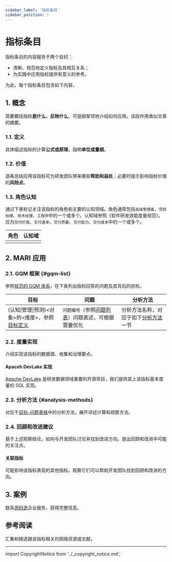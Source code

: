 ```yaml
---
sidebar_label: '指标条目'
sidebar_position: 1
---
```


# 指标条目

指标条目的内容服务于两个目的：
- 清晰、规范地定义指标及其相互关系；
- 为实践中应用指标提供有意义的参考。

为此，每个指标条目包含如下内容。

## 1. 概念

简要概括指标**是什么、反映什么**，可提纲挈领地介绍如何应用。该段作用类似文章的摘要。

### 1.1. 定义

具体描述指标的计算**公式或原理**，指明**单位或量纲**。

### 1.2. 价值

逐条总结应用该指标可为研发团队带来哪些**帮助和益处**；必要时提示影响指标价值的**风险点**。

### 1.3. 角色认知

通过下表标记关注该指标的角色和主要的认知领域。角色通常包括`高级管理者`、`项目经理`、`技术经理`、`工程师`中的一个或多个。认知域参照《软件研发效能度量规范》，应为`交付价值`、`交付速率`、`交付质量`、`交付能力`、`交付成本`中的一个或多个。

| 角色 | 认知域 |
| --- | --- |
|  |  |

## 2. MARI 应用

### 2.1. GQM 框架 {#gqm-list}

参照[规范的 GQM 体系](../metrics-sys/gqm.md)，在下表列出指标回答的问题及其背后的目标。

| 目标 | 问题 | 分析方法 |
| --- | --- | --- |
| (认知\|管理\|预测)<对象>的<维度>，参照[目标定义](../metrics-sys/gqm.md#standard-goals) | `问题编号`（参照[问题列表](../metrics-sys/gqm.md#standard-questions)）问题表述，可根据需要优化 | 分析方法名称，对应于如下[分析方法](#analysis-methods)一节 |

### 2.2. 度量实现

介绍实现该指标的数据源、收集和治理要点。

#### Apaceh DevLake 实现

[Apache DevLake](https://devlake.apache.org/) 是研发数据领域重要的开源项目，我们提供其上该指标基本度量的 SQL 实现。

### 2.3. 分析方法 {#analysis-methods}

对应于[目标-问题表格]({#gqm-list})中的分析方法，展开详述计算和观察方法。

### 2.4. 回顾和改进建议

基于上述观察结论，如何与开发团队讨论并找到改进方向。提出回顾和改进中可能的关注点。

#### 关联指标

可能影响该指标表现的其他指标。观察它们可以帮助开发团队找到回顾和改进的方向。

## 3. 案例

联系[思码逸](https://www.merico.cn)企业服务，获得完整信息。

## 参考阅读

汇集和精选跟该指标相关的网络资源或文献。

---

import CopyrightNotice from '../_copyright_notice.md';

<small><CopyrightNotice /></small>